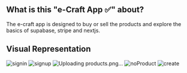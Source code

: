 ## What is this "e-Craft App ✅" about?
The e-craft app is designed to buy or sell the products and explore the basics of supabase, stripe and nextjs.

## Visual Representation

![signin](https://user-images.githubusercontent.com/43074604/164473675-c3c859c6-c2c3-406a-b30a-74c920b07413.png)
![signup](https://user-images.githubusercontent.com/43074604/164473691-1192b949-19f5-4a86-aa76-be171ba3d4a9.png)
![Uploading products.png…]()
![noProduct](https://user-images.githubusercontent.com/43074604/164473745-064d6096-8924-4abd-8ed2-f488ad3d5e4f.png)
![create](https://user-images.githubusercontent.com/43074604/164473728-b66c85dc-a680-4e9b-8bee-790974c2194d.png)
